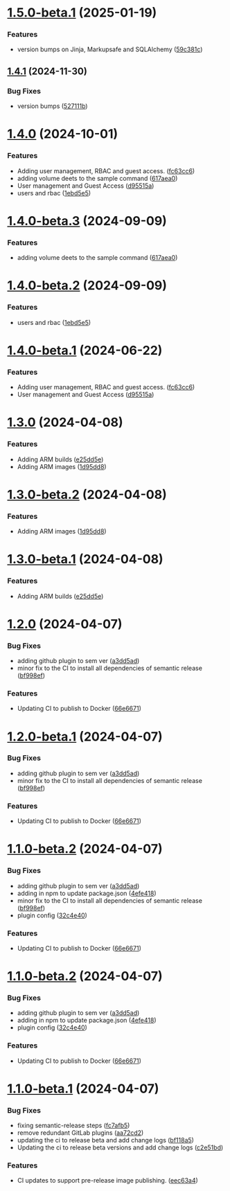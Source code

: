# [1.5.0-beta.1](https://github.com/ash0ne/docker-pdf-server/compare/v1.4.1...v1.5.0-beta.1) (2025-01-19)


### Features

* version bumps on Jinja, Markupsafe and SQLAlchemy ([59c381c](https://github.com/ash0ne/docker-pdf-server/commit/59c381c9216d9c7111f96228a0a02356ab13a229))

## [1.4.1](https://github.com/ash0ne/docker-pdf-server/compare/v1.4.0...v1.4.1) (2024-11-30)


### Bug Fixes

* version bumps  ([527111b](https://github.com/ash0ne/docker-pdf-server/commit/527111b85d798f7d1c8738df1cdb817caae1e2aa))

# [1.4.0](https://github.com/ash0ne/docker-pdf-server/compare/v1.3.0...v1.4.0) (2024-10-01)


### Features

* Adding user management, RBAC and guest access. ([fc63cc6](https://github.com/ash0ne/docker-pdf-server/commit/fc63cc6b8525bf5fc154fe5d49b5d9fbe89f4da6))
* adding volume deets to the sample command ([617aea0](https://github.com/ash0ne/docker-pdf-server/commit/617aea05e84cdd26f863c816d666bd50892deff0))
* User management and Guest Access ([d95515a](https://github.com/ash0ne/docker-pdf-server/commit/d95515a74a7fed0802ae28859dd44bb14bb53a3d))
* users and rbac ([1ebd5e5](https://github.com/ash0ne/docker-pdf-server/commit/1ebd5e5b898e7bca164e2812460b2d67fd0a8642))

# [1.4.0-beta.3](https://github.com/ash0ne/docker-pdf-server/compare/v1.4.0-beta.2...v1.4.0-beta.3) (2024-09-09)


### Features

* adding volume deets to the sample command ([617aea0](https://github.com/ash0ne/docker-pdf-server/commit/617aea05e84cdd26f863c816d666bd50892deff0))

# [1.4.0-beta.2](https://github.com/ash0ne/docker-pdf-server/compare/v1.4.0-beta.1...v1.4.0-beta.2) (2024-09-09)


### Features

* users and rbac ([1ebd5e5](https://github.com/ash0ne/docker-pdf-server/commit/1ebd5e5b898e7bca164e2812460b2d67fd0a8642))

# [1.4.0-beta.1](https://github.com/ash0ne/docker-pdf-server/compare/v1.3.0...v1.4.0-beta.1) (2024-06-22)


### Features

* Adding user management, RBAC and guest access. ([fc63cc6](https://github.com/ash0ne/docker-pdf-server/commit/fc63cc6b8525bf5fc154fe5d49b5d9fbe89f4da6))
* User management and Guest Access ([d95515a](https://github.com/ash0ne/docker-pdf-server/commit/d95515a74a7fed0802ae28859dd44bb14bb53a3d))

# [1.3.0](https://github.com/ash0ne/docker-pdf-server/compare/v1.2.0...v1.3.0) (2024-04-08)


### Features

* Adding ARM builds ([e25dd5e](https://github.com/ash0ne/docker-pdf-server/commit/e25dd5efaf16b92df6e30fd890cd31e28a4d3929))
* Adding ARM images ([1d95dd8](https://github.com/ash0ne/docker-pdf-server/commit/1d95dd8951928dce5f7f75945f9ea1d409199d07))

# [1.3.0-beta.2](https://github.com/ash0ne/docker-pdf-server/compare/v1.3.0-beta.1...v1.3.0-beta.2) (2024-04-08)


### Features

* Adding ARM images ([1d95dd8](https://github.com/ash0ne/docker-pdf-server/commit/1d95dd8951928dce5f7f75945f9ea1d409199d07))

# [1.3.0-beta.1](https://github.com/ash0ne/docker-pdf-server/compare/v1.2.0...v1.3.0-beta.1) (2024-04-08)


### Features

* Adding ARM builds ([e25dd5e](https://github.com/ash0ne/docker-pdf-server/commit/e25dd5efaf16b92df6e30fd890cd31e28a4d3929))

# [1.2.0](https://github.com/ash0ne/docker-pdf-server/compare/v1.1.0...v1.2.0) (2024-04-07)


### Bug Fixes

* adding github plugin to sem ver ([a3dd5ad](https://github.com/ash0ne/docker-pdf-server/commit/a3dd5adf6d24956cc65c7c5eb336d1558f4e375a))
* minor fix to the CI to install all dependencies of semantic release ([bf998ef](https://github.com/ash0ne/docker-pdf-server/commit/bf998ef32cd205b6f4b766a00851c1137e4d9d6e))


### Features

* Updating CI to publish to Docker ([66e6671](https://github.com/ash0ne/docker-pdf-server/commit/66e6671c37b6c99d2560b6ee4354234e7bd6146b))

# [1.2.0-beta.1](https://github.com/ash0ne/docker-pdf-server/compare/v1.1.0...v1.2.0-beta.1) (2024-04-07)


### Bug Fixes

* adding github plugin to sem ver ([a3dd5ad](https://github.com/ash0ne/docker-pdf-server/commit/a3dd5adf6d24956cc65c7c5eb336d1558f4e375a))
* minor fix to the CI to install all dependencies of semantic release ([bf998ef](https://github.com/ash0ne/docker-pdf-server/commit/bf998ef32cd205b6f4b766a00851c1137e4d9d6e))


### Features

* Updating CI to publish to Docker ([66e6671](https://github.com/ash0ne/docker-pdf-server/commit/66e6671c37b6c99d2560b6ee4354234e7bd6146b))

# [1.1.0-beta.2](https://github.com/ash0ne/docker-pdf-server/compare/v1.1.0-beta.1...v1.1.0-beta.2) (2024-04-07)


### Bug Fixes

* adding github plugin to sem ver ([a3dd5ad](https://github.com/ash0ne/docker-pdf-server/commit/a3dd5adf6d24956cc65c7c5eb336d1558f4e375a))
* adding in npm to update package.json ([4efe418](https://github.com/ash0ne/docker-pdf-server/commit/4efe418763c93eb522480e0e5f66e0cc87b36cb7))
* minor fix to the CI to install all dependencies of semantic release ([bf998ef](https://github.com/ash0ne/docker-pdf-server/commit/bf998ef32cd205b6f4b766a00851c1137e4d9d6e))
* plugin config ([32c4e40](https://github.com/ash0ne/docker-pdf-server/commit/32c4e400544b52cb5c4827d2a5029a1f2afd4492))


### Features

* Updating CI to publish to Docker ([66e6671](https://github.com/ash0ne/docker-pdf-server/commit/66e6671c37b6c99d2560b6ee4354234e7bd6146b))

# [1.1.0-beta.2](https://github.com/ash0ne/docker-pdf-server/compare/v1.1.0-beta.1...v1.1.0-beta.2) (2024-04-07)


### Bug Fixes

* adding github plugin to sem ver ([a3dd5ad](https://github.com/ash0ne/docker-pdf-server/commit/a3dd5adf6d24956cc65c7c5eb336d1558f4e375a))
* adding in npm to update package.json ([4efe418](https://github.com/ash0ne/docker-pdf-server/commit/4efe418763c93eb522480e0e5f66e0cc87b36cb7))
* plugin config ([32c4e40](https://github.com/ash0ne/docker-pdf-server/commit/32c4e400544b52cb5c4827d2a5029a1f2afd4492))


### Features

* Updating CI to publish to Docker ([66e6671](https://github.com/ash0ne/docker-pdf-server/commit/66e6671c37b6c99d2560b6ee4354234e7bd6146b))

# [1.1.0-beta.1](https://github.com/ash0ne/docker-pdf-server/compare/v1.0.0...v1.1.0-beta.1) (2024-04-07)


### Bug Fixes

* fixing semantic-release steps ([fc7afb5](https://github.com/ash0ne/docker-pdf-server/commit/fc7afb533193d4a37bb5d5c0dafcfce8738ee04c))
* remove redundant GitLab plugins ([aa72cd2](https://github.com/ash0ne/docker-pdf-server/commit/aa72cd284509c51156a2ba64db5120a19f29b780))
* updating the ci to release beta and add change logs ([bf118a5](https://github.com/ash0ne/docker-pdf-server/commit/bf118a5a0734c5c70a5eac48f705f130e81dc351))
* Updating the ci to release beta versions and add change logs ([c2e51bd](https://github.com/ash0ne/docker-pdf-server/commit/c2e51bd0f20f07bd2b13448eec85242f04bcc02d))


### Features

* CI updates to support pre-release image publishing. ([eec63a4](https://github.com/ash0ne/docker-pdf-server/commit/eec63a4bceed1c74c386fb42ed66f75ae541db54))
